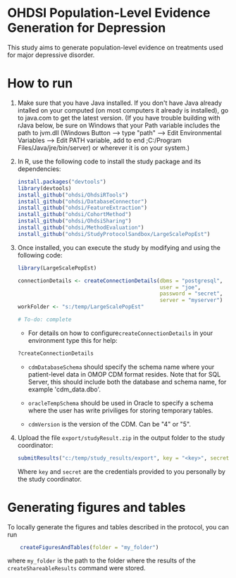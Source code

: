 OHDSI Population-Level Evidence Generation for Depression
======================================================================

This study aims to generate population-level evidence on treatments used for major depressive disorder.

How to run
==========
1. Make sure that you have Java installed. If you don't have Java already intalled on your computed (on most computers it already is installed), go to java.com to get the latest version. (If you have trouble building with rJava below, be sure on Windows that your Path variable includes the path to jvm.dll (Windows Button --> type "path" --> Edit Environmental Variables --> Edit PATH variable, add to end ;C:/Program Files/Java/jre/bin/server) or wherever it is on your system.)

2. In R, use the following code to install the study package and its dependencies:

	```r
	install.packages("devtools")
	library(devtools)
	install_github("ohdsi/OhdsiRTools") 
	install_github("ohdsi/DatabaseConnector")
	install_github("ohdsi/FeatureExtraction") 
	install_github("ohdsi/CohortMethod")
	install_github("ohdsi/OhdsiSharing")
	install_github("ohdsi/MethodEvaluation")
	install_github("ohdsi/StudyProtocolSandbox/LargeScalePopEst")
	```

3. Once installed, you can execute the study by modifying and using the following code:

	```r
	library(LargeScalePopEst)

	connectionDetails <- createConnectionDetails(dbms = "postgresql",
												 user = "joe",
												 password = "secret",
												 server = "myserver")
    workFolder <- "s:/temp/LargeScalePopEst"

	# To-do: complete
	```

	* For details on how to configure```createConnectionDetails``` in your environment type this for help:
	```r
	?createConnectionDetails
	```

	* ```cdmDatabaseSchema``` should specify the schema name where your patient-level data in OMOP CDM format resides. Note that for SQL Server, this should include both the database and schema name, for example 'cdm_data.dbo'.

	* ```oracleTempSchema``` should be used in Oracle to specify a schema where the user has write priviliges for storing temporary tables.

	* ```cdmVersion``` is the version of the CDM. Can be "4" or "5".

4. Upload the file ```export/studyResult.zip``` in the output folder to the study coordinator:
    ```r
    submitResults("c:/temp/study_results/export", key = "<key>", secret = "<secret>")
    ```
    Where ```key``` and ```secret``` are the credentials provided to you personally by the study coordinator.

Generating figures and tables
=============================

To locally generate the figures and tables described in the protocol, you can run

```r
    createFiguresAndTables(folder = "my_folder")
```

where ```my_folder``` is the path to the folder where the results of the ```createShareableResults``` command were stored.
